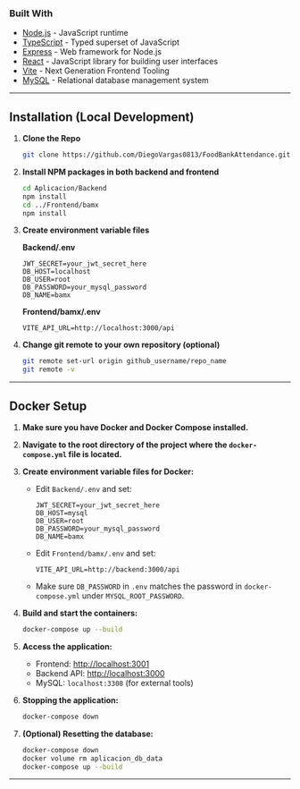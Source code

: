 ### Built With
* [Node.js](https://nodejs.org/) - JavaScript runtime
* [TypeScript](https://www.typescriptlang.org/) - Typed superset of JavaScript
* [Express](https://expressjs.com/) - Web framework for Node.js
* [React](https://reactjs.org/) - JavaScript library for building user interfaces
* [Vite](https://vitejs.dev/) - Next Generation Frontend Tooling
* [MySQL](https://www.mysql.com/) - Relational database management system

---

## Installation (Local Development)

1. **Clone the Repo**
   ```sh
   git clone https://github.com/DiegoVargas0813/FoodBankAttendance.git
   ```

2. **Install NPM packages in both backend and frontend**
   ```sh
   cd Aplicacion/Backend
   npm install
   cd ../Frontend/bamx
   npm install
   ```

3. **Create environment variable files**

   **Backend/.env**
   ```
   JWT_SECRET=your_jwt_secret_here
   DB_HOST=localhost
   DB_USER=root
   DB_PASSWORD=your_mysql_password
   DB_NAME=bamx
   ```

   **Frontend/bamx/.env**
   ```
   VITE_API_URL=http://localhost:3000/api
   ```

4. **Change git remote to your own repository (optional)**
   ```sh
   git remote set-url origin github_username/repo_name
   git remote -v
   ```

---

## Docker Setup

1. **Make sure you have Docker and Docker Compose installed.**

2. **Navigate to the root directory of the project where the `docker-compose.yml` file is located.**

3. **Create environment variable files for Docker:**

   - Edit `Backend/.env` and set:
     ```
     JWT_SECRET=your_jwt_secret_here
     DB_HOST=mysql
     DB_USER=root
     DB_PASSWORD=your_mysql_password
     DB_NAME=bamx
     ```
   - Edit `Frontend/bamx/.env` and set:
     ```
     VITE_API_URL=http://backend:3000/api
     ```

   - Make sure `DB_PASSWORD` in `.env` matches the password in `docker-compose.yml` under `MYSQL_ROOT_PASSWORD`.

4. **Build and start the containers:**
   ```sh
   docker-compose up --build
   ```

5. **Access the application:**
   - Frontend: [http://localhost:3001](http://localhost:3001)
   - Backend API: [http://localhost:3000](http://localhost:3000)
   - MySQL: `localhost:3308` (for external tools)

6. **Stopping the application:**
   ```sh
   docker-compose down
   ```

7. **(Optional) Resetting the database:**
   ```sh
   docker-compose down
   docker volume rm aplicacion_db_data
   docker-compose up --build
   ```

---
